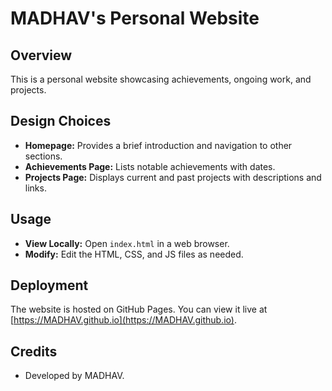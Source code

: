 # MADHAV's Personal Website

## Overview

This is a personal website showcasing achievements, ongoing work, and projects.

## Design Choices

- **Homepage:** Provides a brief introduction and navigation to other sections.
- **Achievements Page:** Lists notable achievements with dates.
- **Projects Page:** Displays current and past projects with descriptions and links.

## Usage

- **View Locally:** Open `index.html` in a web browser.
- **Modify:** Edit the HTML, CSS, and JS files as needed.

## Deployment

The website is hosted on GitHub Pages. You can view it live at [https://MADHAV.github.io](https://MADHAV.github.io).

## Credits

- Developed by MADHAV.
